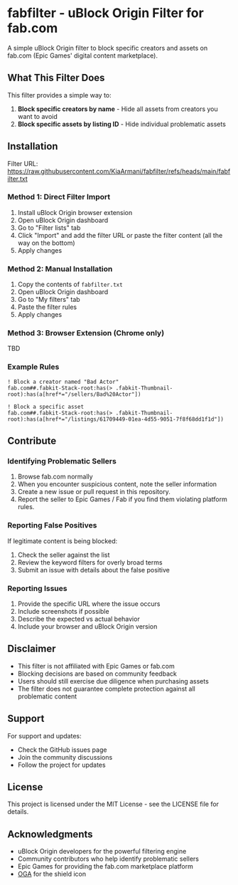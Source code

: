 # fabfilter - uBlock Origin Filter for fab.com

A simple uBlock Origin filter to block specific creators and assets on fab.com (Epic Games' digital content marketplace).

## What This Filter Does

This filter provides a simple way to:
1. **Block specific creators by name** - Hide all assets from creators you want to avoid
2. **Block specific assets by listing ID** - Hide individual problematic assets

## Installation

Filter URL: https://raw.githubusercontent.com/KiaArmani/fabfilter/refs/heads/main/fabfilter.txt

### Method 1: Direct Filter Import
1. Install uBlock Origin browser extension
2. Open uBlock Origin dashboard
3. Go to "Filter lists" tab
4. Click "Import" and add the filter URL or paste the filter content (all the way on the bottom)
5. Apply changes

### Method 2: Manual Installation
1. Copy the contents of `fabfilter.txt`
2. Open uBlock Origin dashboard
3. Go to "My filters" tab
4. Paste the filter rules
5. Apply changes

### Method 3: Browser Extension (Chrome only)

TBD

### Example Rules
```
! Block a creator named "Bad Actor"
fab.com##.fabkit-Stack-root:has(> .fabkit-Thumbnail-root):has(a[href*="/sellers/Bad%20Actor"])

! Block a specific asset 
fab.com##.fabkit-Stack-root:has(> .fabkit-Thumbnail-root):has(a[href*="/listings/61709449-01ea-4d55-9051-7f8f68dd1f1d"])
```

## Contribute

### Identifying Problematic Sellers
1. Browse fab.com normally
2. When you encounter suspicious content, note the seller information
3. Create a new issue or pull request in this repository.
4. Report the seller to Epic Games / Fab if you find them violating platform rules.

### Reporting False Positives
If legitimate content is being blocked:
1. Check the seller against the list
2. Review the keyword filters for overly broad terms
3. Submit an issue with details about the false positive

### Reporting Issues
1. Provide the specific URL where the issue occurs
2. Include screenshots if possible
3. Describe the expected vs actual behavior
4. Include your browser and uBlock Origin version

## Disclaimer

- This filter is not affiliated with Epic Games or fab.com
- Blocking decisions are based on community feedback
- Users should still exercise due diligence when purchasing assets
- The filter does not guarantee complete protection against all problematic content

## Support

For support and updates:
- Check the GitHub issues page
- Join the community discussions
- Follow the project for updates

## License

This project is licensed under the MIT License - see the LICENSE file for details.

## Acknowledgments

- uBlock Origin developers for the powerful filtering engine
- Community contributors who help identify problematic sellers
- Epic Games for providing the fab.com marketplace platform 
- [OGA]("http://opengameart.org/content/dungeon-crawl-32x32-tiles") for the shield icon